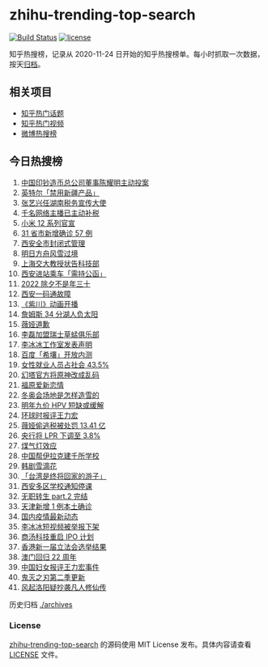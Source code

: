 # zhihu-trending-top-search

[![Build Status](https://github.com/justjavac/zhihu-trending-top-search/workflows/ci/badge.svg?branch=main)](https://github.com/justjavac/zhihu-trending-top-search/actions)
[![license](https://img.shields.io/github/license/justjavac/zhihu-trending-top-search)](https://github.com/justjavac/zhihu-trending-top-search/blob/main/LICENSE)

知乎热搜榜，记录从 2020-11-24 日开始的知乎热搜榜单。每小时抓取一次数据，按天[归档](./archives)。

## 相关项目

- [知乎热门话题](https://github.com/justjavac/zhihu-trending-hot-questions)
- [知乎热门视频](https://github.com/justjavac/zhihu-trending-hot-video)
- [微博热搜榜](https://github.com/justjavac/weibo-trending-hot-search)

## 今日热搜榜

<!-- BEGIN -->
<!-- 最后更新时间 Wed Dec 22 2021 19:11:56 GMT+0800 (China Standard Time) -->

1. [中国印钞造币总公司董事陈耀明主动投案](https://www.zhihu.com/search?q=陈耀明)
1. [英特尔「禁用新疆产品」](https://www.zhihu.com/search?q=英特尔)
1. [张艺兴任湖南税务宣传大使](https://www.zhihu.com/search?q=张艺兴)
1. [千名网络主播已主动补税](https://www.zhihu.com/search?q=主播补税)
1. [小米 12 系列官宣](https://www.zhihu.com/search?q=小米12)
1. [31 省市新增确诊 57 例](https://www.zhihu.com/search?q=国内疫情)
1. [西安全市封闭式管理](https://www.zhihu.com/search?q=西安封闭式管理)
1. [明日方舟风雪过境](https://www.zhihu.com/search?q=明日方舟)
1. [上海交大教授状告科技部](https://www.zhihu.com/search?q=上海交大教授)
1. [西安进站乘车「需持公函」](https://www.zhihu.com/search?q=西安火车站)
1. [2022 除夕不是年三十](https://www.zhihu.com/search?q=2022年三十)
1. [西安一码通故障](https://www.zhihu.com/search?q=西安一码通)
1. [《紫川》动画开播](https://www.zhihu.com/search?q=紫川)
1. [詹姆斯 34 分湖人负太阳](https://www.zhihu.com/search?q=湖人)
1. [薇娅道歉](https://www.zhihu.com/search?q=薇娅道歉)
1. [李磊加盟瑞士草蜢俱乐部](https://www.zhihu.com/search?q=李磊)
1. [李冰冰工作室发表声明](https://www.zhihu.com/search?q=李冰冰)
1. [百度「希壤」开放内测](https://www.zhihu.com/search?q=希壤)
1. [女性就业人员占社会 43.5%](https://www.zhihu.com/search?q=女性就业比重)
1. [幻塔官方将原神改成乱码](https://www.zhihu.com/search?q=原神)
1. [福原爱新恋情](https://www.zhihu.com/search?q=福原爱)
1. [冬奥会场地是怎样造雪的](https://www.zhihu.com/search?q=冬奥会造雪)
1. [明年九价 HPV 短缺或缓解](https://www.zhihu.com/search?q=九价)
1. [环球时报评王力宏](https://www.zhihu.com/search?q=环球时报评王力宏)
1. [薇娅偷逃税被处罚 13.41 亿](https://www.zhihu.com/search?q=薇娅)
1. [央行将 LPR 下调至 3.8%](https://www.zhihu.com/search?q=LPR下调)
1. [煤气灯效应](https://www.zhihu.com/search?q=煤气灯效应)
1. [中国帮伊拉克建千所学校](https://www.zhihu.com/search?q=伊拉克学校)
1. [韩剧雪滴花](https://www.zhihu.com/search?q=雪滴花)
1. [「台湾是终将回家的游子」](https://www.zhihu.com/search?q=台湾)
1. [西安多区学校通知停课](https://www.zhihu.com/search?q=西安疫情)
1. [无职转生 part.2 完结](https://www.zhihu.com/search?q=无职转生)
1. [天津新增 1 例本土确诊](https://www.zhihu.com/search?q=天津疫情)
1. [国内疫情最新动态](https://www.zhihu.com/search?q=疫情)
1. [李冰冰短视频被举报下架](https://www.zhihu.com/search?q=李冰冰短视频)
1. [商汤科技重启 IPO 计划](https://www.zhihu.com/search?q=商汤科技)
1. [香港新一届立法会选举结果](https://www.zhihu.com/search?q=香港立法会)
1. [澳门回归 22 周年](https://www.zhihu.com/search?q=澳门回归)
1. [中国妇女报评王力宏事件](https://www.zhihu.com/search?q=王力宏事件)
1. [鬼灭之刃第二季更新](https://www.zhihu.com/search?q=鬼灭之刃)
1. [风起洛阳疑抄袭凡人修仙传](https://www.zhihu.com/search?q=风起洛阳抄袭)

<!-- END -->

历史归档 [./archives](./archives)

### License

[zhihu-trending-top-search](https://github.com/justjavac/zhihu-trending-top-search)
的源码使用 MIT License 发布。具体内容请查看 [LICENSE](./LICENSE) 文件。
